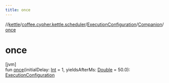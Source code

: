 ```yaml
---
title: once
---
```

//[kettle](../../../../index.html)/[coffee.cypher.kettle.scheduler](../../index.html)/[ExecutionConfiguration](../index.html)/[Companion](index.html)/[once](once.html)



# once



[jvm]\
fun [once](once.html)(initialDelay: [Int](https://kotlinlang.org/api/latest/jvm/stdlib/kotlin/-int/index.html) = 1, yieldsAfterMs: [Double](https://kotlinlang.org/api/latest/jvm/stdlib/kotlin/-double/index.html) = 50.0): [ExecutionConfiguration](../index.html)




